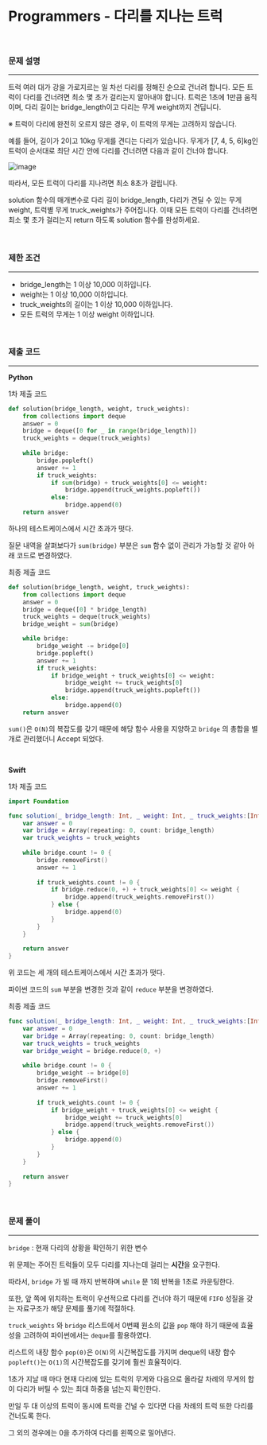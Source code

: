 # Programmers - 다리를 지나는 트럭

<br>

### 문제 설명
---
트럭 여러 대가 강을 가로지르는 일 차선 다리를 정해진 순으로 건너려 합니다. 모든 트럭이 다리를 건너려면 최소 몇 초가 걸리는지 알아내야 합니다. 트럭은 1초에 1만큼 움직이며, 다리 길이는 bridge_length이고 다리는 무게 weight까지 견딥니다.

※ 트럭이 다리에 완전히 오르지 않은 경우, 이 트럭의 무게는 고려하지 않습니다.

예를 들어, 길이가 2이고 10kg 무게를 견디는 다리가 있습니다. 무게가 [7, 4, 5, 6]kg인 트럭이 순서대로 최단 시간 안에 다리를 건너려면 다음과 같이 건너야 합니다.

![image](https://user-images.githubusercontent.com/33051018/83638953-f03ede80-a5e4-11ea-88c6-9479d265e913.png)

따라서, 모든 트럭이 다리를 지나려면 최소 8초가 걸립니다.

solution 함수의 매개변수로 다리 길이 bridge_length, 다리가 견딜 수 있는 무게 weight, 트럭별 무게 truck_weights가 주어집니다. 이때 모든 트럭이 다리를 건너려면 최소 몇 초가 걸리는지 return 하도록 solution 함수를 완성하세요.

<br>

### 제한 조건
---

- bridge_length는 1 이상 10,000 이하입니다.
- weight는 1 이상 10,000 이하입니다.
- truck_weights의 길이는 1 이상 10,000 이하입니다.
- 모든 트럭의 무게는 1 이상 weight 이하입니다.

<br>

### 제출 코드
---

**Python**

1차 제출 코드

```python
def solution(bridge_length, weight, truck_weights):
    from collections import deque
    answer = 0
    bridge = deque([0 for _ in range(bridge_length)])
    truck_weights = deque(truck_weights)
    
    while bridge:
        bridge.popleft()
        answer += 1
        if truck_weights:
            if sum(bridge) + truck_weights[0] <= weight:
                bridge.append(truck_weights.popleft())
            else:
                bridge.append(0)
    return answer
```

하나의 테스트케이스에서 시간 초과가 떳다.

질문 내역을 살펴보다가 `sum(bridge)` 부분은 `sum` 함수 없이 관리가 가능할 것 같아 아래 코드로 변경하였다.

최종 제출 코드

```python
def solution(bridge_length, weight, truck_weights):
    from collections import deque
    answer = 0
    bridge = deque([0] * bridge_length)                
    truck_weights = deque(truck_weights)                    
    bridge_weight = sum(bridge)

    while bridge:
        bridge_weight -= bridge[0]
        bridge.popleft()
        answer += 1
        if truck_weights:
            if bridge_weight + truck_weights[0] <= weight:
                bridge_weight += truck_weights[0]
                bridge.append(truck_weights.popleft())
            else:
                bridge.append(0)
    return answer
```

`sum()`은 `O(N)`의 복잡도를 갖기 때문에 해당 함수 사용을 지양하고 `bridge` 의 총합을 별개로 관리했더니 Accept 되었다.

<br>

**Swift**

1차 제출 코드

```swift
import Foundation

func solution(_ bridge_length: Int, _ weight: Int, _ truck_weights:[Int]) -> Int {
    var answer = 0
    var bridge = Array(repeating: 0, count: bridge_length)
    var truck_weights = truck_weights
    
    while bridge.count != 0 {
        bridge.removeFirst()
        answer += 1
        
        if truck_weights.count != 0 {
            if bridge.reduce(0, +) + truck_weights[0] <= weight {
                bridge.append(truck_weights.removeFirst())
            } else {
                bridge.append(0)
            }
        }
    }
    
    return answer
}
```

위 코드는 세 개의 테스트케이스에서 시간 초과가 떳다.

파이썬 코드의 `sum` 부분을 변경한 것과 같이 `reduce` 부분을 변경하였다.

최종 제출 코드

```swift
func solution(_ bridge_length: Int, _ weight: Int, _ truck_weights:[Int]) -> Int {
    var answer = 0
    var bridge = Array(repeating: 0, count: bridge_length)
    var truck_weights = truck_weights
    var bridge_weight = bridge.reduce(0, +)
    
    while bridge.count != 0 {
        bridge_weight -= bridge[0]
        bridge.removeFirst()
        answer += 1
        
        if truck_weights.count != 0 {
            if bridge_weight + truck_weights[0] <= weight {
                bridge_weight += truck_weights[0]
                bridge.append(truck_weights.removeFirst())
            } else {
                bridge.append(0)
            }
        }
    }
    
    return answer
}
```


<br>

### 문제 풀이
---

`bridge` : 현재 다리의 상황을 확인하기 위한 변수

위 문제는 주어진 트럭들이 모두 다리를 지나는데 걸리는 **시간**을 요구한다.

따라서, `bridge` 가 빌 때 까지 반복하며 `while` 문 1회 반복을 1초로 카운팅한다.

또한, 앞 쪽에 위치하는 트럭이 우선적으로 다리를 건너야 하기 때문에 `FIFO` 성질을 갖는 자료구조가 해당 문제를 풀기에 적절하다.

`truck_weights` 와 `bridge` 리스트에서 0번쨰 원소의 값을 `pop` 해야 하기 때문에 효율성을 고려하여 파이썬에서는 `deque`를 활용하였다.

리스트의 내장 함수 `pop(0)`은 `O(N)`의 시간복잡도를 가지며 deque의 내장 함수 `popleft()`는 `O(1)`의 시간복잡도를 갖기에 훨씬 효율적이다.

1초가 지날 때 마다 현재 다리에 있는 트럭의 무게와 다음으로 올라갈 차례의 무게의 합이 다리가 버틸 수 있는 최대 하중을 넘는지 확인한다.

만일 두 대 이상의 트럭이 동시에 트럭을 건널 수 있다면 다음 차례의 트럭 또한 다리를 건너도록 한다.

그 외의 경우에는 0을 추가하여 다리를 왼쪽으로 밀어낸다.

